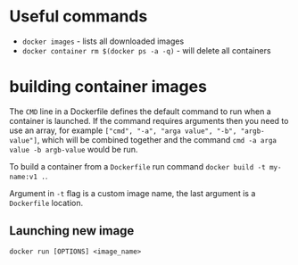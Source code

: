 # Useful commands

* ``docker images`` - lists all downloaded images
* ``docker container rm $(docker ps -a -q)`` - will delete all containers


# building container images

The ``CMD`` line in a Dockerfile defines the default command to run when a container is launched. If the command requires arguments then you need to use an array, for example ``["cmd", "-a", "arga value", "-b", "argb-value"]``, which will be combined together and the command ``cmd -a arga value -b argb-value`` would be run.


To build a container from a ``Dockerfile`` run command ``docker build -t my-name:v1 .``.

Argument in ``-t`` flag is a custom image name, the last argument is a ``Dockerfile`` location.

## Launching new image

``docker run [OPTIONS] <image_name>``
